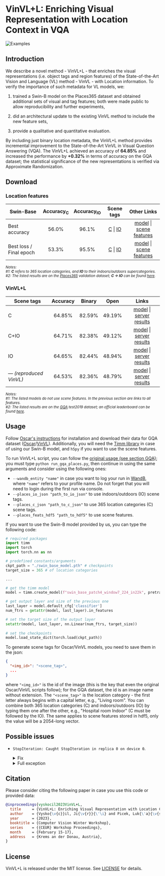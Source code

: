 # VinVL+L: Enriching Visual Representation with Location Context in VQA
![Examples](./docs/intro.gif)

## Introduction
We describe a novel method - VinVL+L - that enriches the visual representations (i.e. object tags and region features)
of the State-of-the-Art Vision and Language (VL) method - VinVL - with Location information. To verify the importance
of such metadata for VL models, we:

1. trained a Swin-B model on the Places365 dataset and obtained additional sets of visual and tag features; both were
made public to allow reproducibility and further experiments,

2. did an architectural update to the existing VinVL method to include the new feature sets,

3. provide a qualitative and quantitative evaluation.

By including just binary location metadata, the VinVL+L method provides incremental improvement to the State-of-the-Art
VinVL in Visual Question Answering (VQA). The VinVL+L achieved an accuracy of **64.85%** and increased the performance
by **+0.32%** in terms of accuracy on the GQA dataset; the statistical significance of the new representations is
verified via Approximate Randomization.

## Download
### Location features
<table>
    <thead>
        <th>Swin-Base</th>
        <th>Accuracy<sub>C</sub></th>
        <th>Accuracy<sub>IO</sub></th>
        <th>Scene tags</th>
        <th>Other Links</th>
    </thead>
    <tbody>
        <tr>
            <td>Best accuracy</td>
            <td align="center">56.0%</td>
            <td align="center">96.1%</td>
            <td align="center">
                <a href="https://drive.google.com/file/d/1KzmcIfWSThaaLlusKXPhEnm5i9jTvMiw">C</a> |
                <a href="https://drive.google.com/file/d/14LP4xXHr3Wg42iXr-1Sd77I81UIhmLVH">IO</a>
            </td>
            <td align="center">
                <a href="https://drive.google.com/file/d/19wLz7sDAYZ183D3Aiu5FsjRTuqhqzGDU">model</a> |
                <a href="https://drive.google.com/file/d/1pr5-5ZJfZNKt_Ilw6ToOS3580E-Igaj1">scene features</a>
            </td>
        </tr>
        <tr>
            <td>Best loss / Final epoch</td>
            <td align="center">53.3%</td>
            <td align="center">95.5%</td>
            <td align="center">
                <a href="https://drive.google.com/file/d/1XR6uMoMlDUaEvPYV5kfAeXRfUkKBijq8">C</a> |
                <a href="https://drive.google.com/file/d/1HH920NL_Ek5kLPFnNSj2NULH8_itLS0_">IO</a>
            </td>
            <td align="center">
                <a href="https://drive.google.com/file/d/1ZHnaFhJHZmyCN-98eojotFkHzBTn0HS1">model</a> |
                <a href="https://drive.google.com/file/d/1yIhZ65mPuuUQfr1nreFPggQqX4p6EXzL">scene features</a>
            </td>
        </tr>
    </tbody>
</table>

<sub>_Notes:_
<br/>
_#1: **C** refers to 365 location categories, and **IO** to their indoors/outdoors supercategories._
<br/>
_#2: The listed results are on the <a href="http://places2.csail.mit.edu/download.html">Places365</a> validation
     dataset; **C &rarr; IO** can be found
     <a href="https://docs.google.com/spreadsheets/d/1H7ADoEIGgbF_eXh9kcJjCs5j_r3VJwke4nebhkdzksg">here</a>._
</sub>

### VinVL+L

<table>
    <thead>
        <th>Scene tags</th>
        <th>Accuracy</th>
        <th>Binary</th>
        <th>Open</th>
        <th>Links</th>
    </thead>
    <tbody>
        <tr>
            <td>C</td>
            <td align="center">64.85%</td>
            <td align="center">82.59%</td>
            <td align="center">49.19%</td>
            <td align="center">
                <a href="https://drive.google.com/drive/folders/1A8rtOMPUXOyJ07-S_qEY4Xweo9Ygd_u9">model</a> |
                <a href="https://drive.google.com/file/d/1DcAdQ90s4Z2mgoGoIu-1ohKm58TSiSN3">server results</a>
            </td>
        </tr>
        <tr>
            <td>C+IO</td>
            <td align="center">64.71%</td>
            <td align="center">82.38%</td>
            <td align="center">49.12%</td>
            <td align="center">
                <a href="https://drive.google.com/drive/folders/1r6CKLseDVJEKrF2gJ3peJnYu6HYx-w0P">model</a> |
                <a href="https://drive.google.com/file/d/1m9WFq8l7uatCYQYBZajg0Q2ip0EnLZPF">server results</a>
            </td>
        </tr>
        <tr>
            <td>IO</td>
            <td align="center">64.65%</td>
            <td align="center">82.44%</td>
            <td align="center">48.94%</td>
            <td align="center">
                <a href="https://drive.google.com/drive/folders/1--kAAxFA-JRA0-l86rQAxgtaTUDgn5wN">model</a> |
                <a href="https://drive.google.com/file/d/1GdVyRzgqBEkvBf6SWxJZaRD29oTSqczY">server results</a>
            </td>
        </tr>
        <tr>
            <td>— <i>(reproduced VinVL)</i></td>
            <td align="center">64.53%</td>
            <td align="center">82.36%</td>
            <td align="center">48.79%</td>
            <td align="center">
                <a href="https://drive.google.com/drive/folders/1r01ruXXJXrJUCveXObqXMycRPo54jinw">model</a> |
                <a href="https://drive.google.com/file/d/1BZy5mQ_8pu9gmac6LSf4UYOnbLLyWIMH">server results</a>
            </td>
        </tr>
    </tbody>
</table>

<sub>_Notes:_
<br/>
_#1: The listed models do not use scene features. In the previous section are links to all features._
<br/>
_#2: The listed results are on the <a href="https://cs.stanford.edu/people/dorarad/gqa/about.html">GQA</a> test2019
     dataset; an official leaderboard can be found
     <a href="https://eval.ai/web/challenges/challenge-page/225/leaderboard/733/Accuracy">here</a>._
</sub>

## Usage

Follow [Oscar's instructions](https://github.com/microsoft/Oscar/blob/4788a7425cd0f9861ea80fed79528abbb72eb169/INSTALL.md)
for installation and download their data for GQA dataset
([Oscar](https://github.com/microsoft/Oscar/blob/4788a7425cd0f9861ea80fed79528abbb72eb169/DOWNLOAD.md#datasets)/[VinVL](https://github.com/microsoft/Oscar/blob/4788a7425cd0f9861ea80fed79528abbb72eb169//VinVL_DOWNLOAD.md#datasets)).
Additionally, you will need the [Timm library](https://github.com/rwightman/pytorch-image-models) in case of using our
Swin-B model, and `h5py` if you want to use the scene features.

To run VinVL+L script, you can follow the [original usage (see section GQA)](https://github.com/microsoft/Oscar/blob/4788a7425cd0f9861ea80fed79528abbb72eb169/VinVL_MODEL_ZOO.md#gqa);
you must type `python run_gqa_places.py`, then continue in using the same arguments and consider using the following
ones:
- `--wandb_entity "name"` in case you want to log your run in [WandB](https://wandb.ai/site), where `"name"` refers to
  your profile name. Do not forget that you will need to login during the first run via console.
- `--places_io_json "path_to_io_json"` to use indoors/outdoors (IO) scene tags.
- `--places_c_json "path_to_c_json"` to use 365 location categories (C) scene tags.
- `--places_feats_hdf5 "path_to_hdf5"` to use scene features.

If you want to use the Swin-B model provided by us, you can type the following code:

```python
# required packages
import timm
import torch
import torch.nn as nn

# predefined constants/arguments
ckpt_path = "./swin_base_model.pth" # checkpoints
target_size = 365 # of location categories

...

# get the timm model
model = timm.create_model(f"swin_base_patch4_window7_224_in22k", pretrained=True)

# get output layer and size of the previous one
last_layer = model.default_cfg['classifier']
num_ftrs = getattr(model, last_layer).in_features

# set the target size of the output layer
setattr(model, last_layer, nn.Linear(num_ftrs, target_size))
    
# set the checkpoints
model.load_state_dict(torch.load(ckpt_path))
```

To generate scene tags for Oscar/VinVL models, you need to save them in the json:
```json
{
  "<img_id>": "<scene_tag>",
  ...
}
```
where `"<img_id>"` is the id of the image (this is the key that even the original Oscar/VinVL scripts follow); for the
GQA dataset, the id is an image name without extension. The `"<scene_tag>"` is the location category - the first letter
always begins with a capital letter, e.g., "Living room". You can combine both 365 location categories (C) and
indoors/outdoors (IO) by typing them one after the other, e.g., "Hospital room Indoor" (C must be followed by the IO).
The same applies to scene features stored in hdf5, only the value will be a 2054-long vector.

## Possible issues

- `StopIteration: Caught StopIteration in replica 0 on device 0`.
  <details>
    <summary>Fix</summary>
    
    in [`./Oscar/oscar/modeling/modeling_bert.py`](https://github.com/microsoft/Oscar/blob/4788a7425cd0f9861ea80fed79528abbb72eb169/oscar/modeling/modeling_bert.py#L225) rewrite line 225 from:
    
    ```python
    extended_attention_mask = extended_attention_mask.to(dtype=next(self.parameters()).dtype) # fp16 compatibility
    ```
    to:
    ```python
    extended_attention_mask = extended_attention_mask.to(dtype=torch.float32) # fp16 compatibility
    ```
  </details>
    
  <details>
    <summary>Full exception</summary>
    
    ```commandline
    Traceback (most recent call last):
      File "run_gqa_places.py", line 1236, in <module>
        main()
      File "run_gqa_places.py", line 1154, in main
        global_step, tr_loss = train(args, train_dataset, eval_dataset, model, tokenizer)
      File "run_gqa_places.py", line 538, in train
        outputs = model(**inputs)
      File "/storage/brno2/home/vyskocj/.conda/envs/VinVL-g/lib/python3.7/site-packages/torch/nn/modules/module.py", line 1110, in _call_impl
        return forward_call(*input, **kwargs)
      File "/storage/brno2/home/vyskocj/.conda/envs/VinVL-g/lib/python3.7/site-packages/torch/nn/parallel/data_parallel.py", line 168, in forward
        outputs = self.parallel_apply(replicas, inputs, kwargs)
      File "/storage/brno2/home/vyskocj/.conda/envs/VinVL-g/lib/python3.7/site-packages/torch/nn/parallel/data_parallel.py", line 178, in parallel_apply
        return parallel_apply(replicas, inputs, kwargs, self.device_ids[:len(replicas)])
      File "/storage/brno2/home/vyskocj/.conda/envs/VinVL-g/lib/python3.7/site-packages/torch/nn/parallel/parallel_apply.py", line 86, in parallel_apply
        output.reraise()
      File "/storage/brno2/home/vyskocj/.conda/envs/VinVL-g/lib/python3.7/site-packages/torch/_utils.py", line 457, in reraise
        raise exception
    StopIteration: Caught StopIteration in replica 0 on device 0.
    Original Traceback (most recent call last):
      File "/storage/brno2/home/vyskocj/.conda/envs/VinVL-g/lib/python3.7/site-packages/torch/nn/parallel/parallel_apply.py", line 61, in _worker
        output = module(*input, **kwargs)
      File "/storage/brno2/home/vyskocj/.conda/envs/VinVL-g/lib/python3.7/site-packages/torch/nn/modules/module.py", line 1110, in _call_impl
        return forward_call(*input, **kwargs)
      File "./Oscar/oscar/modeling/modeling_bert.py", line 328, in forward
        attention_mask=attention_mask, head_mask=head_mask, img_feats=img_feats)
      File "/storage/brno2/home/vyskocj/.conda/envs/VinVL-g/lib/python3.7/site-packages/torch/nn/modules/module.py", line 1110, in _call_impl
        return forward_call(*input, **kwargs)
      File "./Oscar/oscar/modeling/modeling_bert.py", line 225, in forward
        extended_attention_mask = extended_attention_mask.to(dtype=next(self.parameters()).dtype) # fp16 compatibility
    StopIteration
    ```
  </details>

## Citation
Please consider citing the following paper in case you use this code or provided data:

```BibTeX
@inproceedings{vyskocil2023VinVL+L,
  title     = {VinVL+L: Enriching Visual Representation with Location Context in VQA},
  author    = {Vysko{\v{c}}il, Ji{\v{r}}{\'\i} and Picek, Luk{\'a}{\v{s}}},
  year      = {2023},
  booktitle = {Computer Vision Winter Workshop},
  series    = {{CEUR} Workshop Proceedings},
  month     = {February 15-17},
  address   = {Krems an der Donau, Austria},
}
```

## License
VinVL+L is released under the MIT license. See [LICENSE](LICENSE) for details.
